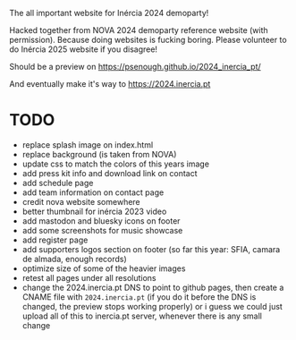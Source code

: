 The all important website for Inércia 2024 demoparty!

Hacked together from NOVA 2024 demoparty reference website (with permission). Because doing websites is fucking boring. Please volunteer to do Inércia 2025 website if you disagree!

Should be a preview on https://psenough.github.io/2024_inercia_pt/

And eventually make it's way to https://2024.inercia.pt

# TODO

- replace splash image on index.html
- replace background (is taken from NOVA)
- update css to match the colors of this years image
- add press kit info and download link on contact
- add schedule page
- add team information on contact page
- credit nova website somewhere
- better thumbnail for inércia 2023 video
- add mastodon and bluesky icons on footer
- add some screenshots for music showcase
- add register page
- add supporters logos section on footer (so far this year: SFIA, camara de almada, enough records)
- optimize size of some of the heavier images
- retest all pages under all resolutions
- change the 2024.inercia.pt DNS to point to github pages, then create a CNAME file with `2024.inercia.pt` (if you do it before the DNS is changed, the preview stops working properly) or i guess we could just upload all of this to inercia.pt server, whenever there is any small change

